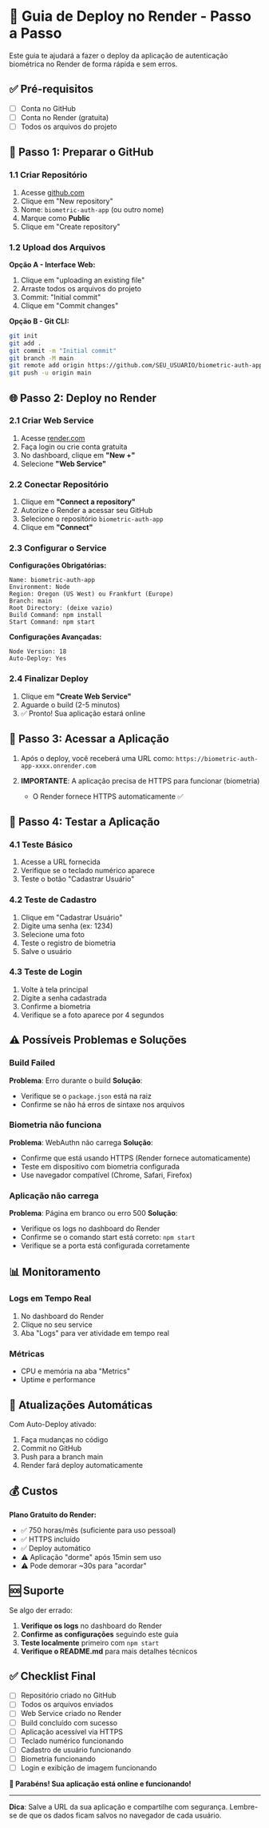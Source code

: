 # 🚀 Guia de Deploy no Render - Passo a Passo

Este guia te ajudará a fazer o deploy da aplicação de autenticação biométrica no Render de forma rápida e sem erros.

## ✅ Pré-requisitos

- [ ] Conta no GitHub
- [ ] Conta no Render (gratuita)
- [ ] Todos os arquivos do projeto

## 📁 Passo 1: Preparar o GitHub

### 1.1 Criar Repositório
1. Acesse [github.com](https://github.com)
2. Clique em "New repository"
3. Nome: `biometric-auth-app` (ou outro nome)
4. Marque como **Public**
5. Clique em "Create repository"

### 1.2 Upload dos Arquivos
**Opção A - Interface Web:**
1. Clique em "uploading an existing file"
2. Arraste todos os arquivos do projeto
3. Commit: "Initial commit"
4. Clique em "Commit changes"

**Opção B - Git CLI:**
```bash
git init
git add .
git commit -m "Initial commit"
git branch -M main
git remote add origin https://github.com/SEU_USUARIO/biometric-auth-app.git
git push -u origin main
```

## 🌐 Passo 2: Deploy no Render

### 2.1 Criar Web Service
1. Acesse [render.com](https://render.com)
2. Faça login ou crie conta gratuita
3. No dashboard, clique em **"New +"**
4. Selecione **"Web Service"**

### 2.2 Conectar Repositório
1. Clique em **"Connect a repository"**
2. Autorize o Render a acessar seu GitHub
3. Selecione o repositório `biometric-auth-app`
4. Clique em **"Connect"**

### 2.3 Configurar o Service

**Configurações Obrigatórias:**
```
Name: biometric-auth-app
Environment: Node
Region: Oregon (US West) ou Frankfurt (Europe)
Branch: main
Root Directory: (deixe vazio)
Build Command: npm install
Start Command: npm start
```

**Configurações Avançadas:**
```
Node Version: 18
Auto-Deploy: Yes
```

### 2.4 Finalizar Deploy
1. Clique em **"Create Web Service"**
2. Aguarde o build (2-5 minutos)
3. ✅ Pronto! Sua aplicação estará online

## 🔗 Passo 3: Acessar a Aplicação

1. Após o deploy, você receberá uma URL como:
   `https://biometric-auth-app-xxxx.onrender.com`

2. **IMPORTANTE**: A aplicação precisa de HTTPS para funcionar (biometria)
   - O Render fornece HTTPS automaticamente ✅

## 🧪 Passo 4: Testar a Aplicação

### 4.1 Teste Básico
1. Acesse a URL fornecida
2. Verifique se o teclado numérico aparece
3. Teste o botão "Cadastrar Usuário"

### 4.2 Teste de Cadastro
1. Clique em "Cadastrar Usuário"
2. Digite uma senha (ex: 1234)
3. Selecione uma foto
4. Teste o registro de biometria
5. Salve o usuário

### 4.3 Teste de Login
1. Volte à tela principal
2. Digite a senha cadastrada
3. Confirme a biometria
4. Verifique se a foto aparece por 4 segundos

## ⚠️ Possíveis Problemas e Soluções

### Build Failed
**Problema**: Erro durante o build
**Solução**: 
- Verifique se o `package.json` está na raiz
- Confirme se não há erros de sintaxe nos arquivos

### Biometria não funciona
**Problema**: WebAuthn não carrega
**Solução**:
- Confirme que está usando HTTPS (Render fornece automaticamente)
- Teste em dispositivo com biometria configurada
- Use navegador compatível (Chrome, Safari, Firefox)

### Aplicação não carrega
**Problema**: Página em branco ou erro 500
**Solução**:
- Verifique os logs no dashboard do Render
- Confirme se o comando start está correto: `npm start`
- Verifique se a porta está configurada corretamente

## 📊 Monitoramento

### Logs em Tempo Real
1. No dashboard do Render
2. Clique no seu service
3. Aba "Logs" para ver atividade em tempo real

### Métricas
- CPU e memória na aba "Metrics"
- Uptime e performance

## 🔄 Atualizações Automáticas

Com Auto-Deploy ativado:
1. Faça mudanças no código
2. Commit no GitHub
3. Push para a branch main
4. Render fará deploy automaticamente

## 💰 Custos

**Plano Gratuito do Render:**
- ✅ 750 horas/mês (suficiente para uso pessoal)
- ✅ HTTPS incluído
- ✅ Deploy automático
- ⚠️ Aplicação "dorme" após 15min sem uso
- ⚠️ Pode demorar ~30s para "acordar"

## 🆘 Suporte

Se algo der errado:

1. **Verifique os logs** no dashboard do Render
2. **Confirme as configurações** seguindo este guia
3. **Teste localmente** primeiro com `npm start`
4. **Verifique o README.md** para mais detalhes técnicos

## ✅ Checklist Final

- [ ] Repositório criado no GitHub
- [ ] Todos os arquivos enviados
- [ ] Web Service criado no Render
- [ ] Build concluído com sucesso
- [ ] Aplicação acessível via HTTPS
- [ ] Teclado numérico funcionando
- [ ] Cadastro de usuário funcionando
- [ ] Biometria funcionando
- [ ] Login e exibição de imagem funcionando

**🎉 Parabéns! Sua aplicação está online e funcionando!**

---

**Dica**: Salve a URL da sua aplicação e compartilhe com segurança. Lembre-se de que os dados ficam salvos no navegador de cada usuário.

